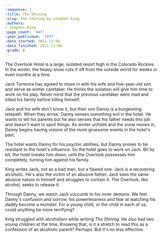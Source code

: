 ```yaml
---
:sequence: 1
:title: The Shining
:slug: the-shining-by-stephen-king
:authors:
- Stephen King
:page_count: '447'
:year_published: '1977'
:date_started: 2011-11-04
:date_finished: 2011-11-06
:grade: B
---
```


The Overlook Hotel is a large, isolated resort high in the Colorado Rockies. In the winter, the heavy snow cuts if off from the outside world for weeks or even months at a time.

Jack Torrence has agreed to move in with his wife and five-year-old son and serve as winter caretaker. He thinks the isolation will give him time to work on his play. Never mind that the previous caretaker went mad and killed his family before killing himself.

Jack and his wife don't know it, but their son Danny is a burgeoning telepath. When they arrive, Danny senses something evil in the hotel. He wants to tell his parents but he also senses that his father needs this job and doesn't want to spoil things. As winter unfolds and the snow moves in, Danny begins having visions of the more gruesome events in the hotel's past. 

The hotel wants Danny for his psychic abilities, but Danny proves to be resistant to the hotel's influence. So the hotel goes to work on Jack. Bit by bit, the hotel breaks him down, until the Overlook possesses him completely, turning him against his family.

King writes Jack, not as a bad man, but a flawed one. Jack is a recovering alcoholic. He's also the victim of an abusive father. Jack sees the same abusive nature in himself and struggles to contain it. The Overlook, like alcohol, seeks to release it. 

Through Danny, we watch Jack succumb to his inner demons. We feel Danny's confusion and sorrow, his powerlessness and fear at watching his daddy become a monster. For a young child, or the child in each of us, could anything be more terrifying?

King struggled with alcoholism while writing _The Shining_.  He also had two young children at the time. Knowing that, is it a stretch to read this as a confession of an alcoholic parent? Perhaps. But it's no less effective.


